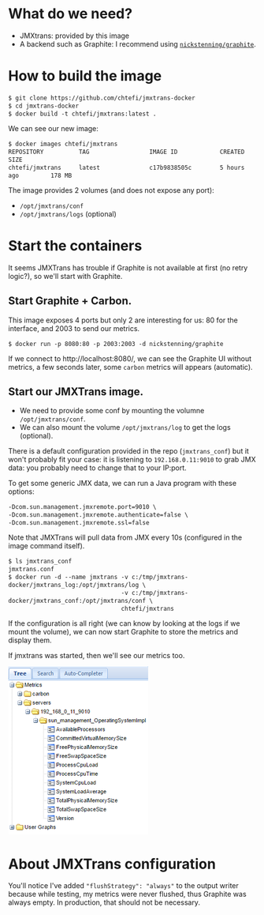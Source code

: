 # What do we need?

- JMXtrans: provided by this image
- A backend such as Graphite: I recommend using [`nickstenning/graphite`](https://github.com/nickstenning/docker-graphite).

# How to build the image

```
$ git clone https://github.com/chtefi/jmxtrans-docker
$ cd jmxtrans-docker
$ docker build -t chtefi/jmxtrans:latest .
```

We can see our new image:

```
$ docker images chtefi/jmxtrans
REPOSITORY          TAG                 IMAGE ID            CREATED             SIZE
chtefi/jmxtrans     latest              c17b9838505c        5 hours ago         178 MB
```

The image provides 2 volumes (and does not expose any port):

- `/opt/jmxtrans/conf`
- `/opt/jmxtrans/logs` (optional)

# Start the containers

It seems JMXTrans has trouble if Graphite is not available at first (no retry logic?), so we'll start with Graphite.

## Start Graphite + Carbon.

This image exposes 4 ports but only 2 are interesting for us: 80 for the interface, and 2003 to send our metrics.
```
$ docker run -p 8080:80 -p 2003:2003 -d nickstenning/graphite
```

If we connect to http://localhost:8080/, we can see the Graphite UI without metrics, a few seconds later, some `carbon` metrics will appears (automatic).

## Start our JMXTrans image.

- We need to provide some conf by mounting the volumne `/opt/jmxtrans/conf`.
- We can also mount the volume `/opt/jmxtrans/log` to get the logs (optional).

There is a default configuration provided in the repo (`jmxtrans_conf`) but it won't probably fit your case: it is listening to `192.168.0.11:9010` to grab JMX data: you probably need to change that to your IP:port.

To get some generic JMX data, we can run a Java program with these options:

```
-Dcom.sun.management.jmxremote.port=9010 \
-Dcom.sun.management.jmxremote.authenticate=false \
-Dcom.sun.management.jmxremote.ssl=false
```

Note that JMXTrans will pull data from JMX every 10s (configured in the image command itself).

```
$ ls jmxtrans_conf
jmxtrans.conf
$ docker run -d --name jmxtrans -v c:/tmp/jmxtrans-docker/jmxtrans_log:/opt/jmxtrans/log \
                                -v c:/tmp/jmxtrans-docker/jmxtrans_conf:/opt/jmxtrans/conf \
                                chtefi/jmxtrans
```

If the configuration is all right (we can know by looking at the logs if we mount the volume), we can now start Graphite to store the metrics and display them.

If jmxtrans was started, then we'll see our metrics too.

![Graphite](graphite.png)

# About JMXTrans configuration

You'll notice I've added `"flushStrategy": "always"` to the output writer because while testing, my metrics were never flushed, thus Graphite was always empty. In production, that should not be necessary.

